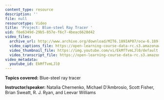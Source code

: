 ```yaml
---
content_type: resource
description: ''
file: null
resourcetype: Video
title: 'Project: Blue-steel Ray Tracer '
uid: f6e6349d-29b5-857e-f6c7-4beac6628d42
video_files:
  archive_url: http://www.archive.org/download/MIT6.189IAP07/ocw-6.189-iap07-pro03_300k.mp4
  video_captions_file: https://open-learning-course-data-rc.s3.amazonaws.com/6-189-multicore-programming-primer-january-iap-2007/2fdcdb04bd885474bece2617b931902a_EkMfTvmLJl0.vtt
  video_thumbnail_file: https://img.youtube.com/vi/EkMfTvmLJl0/default.jpg
  video_transcript_file: https://open-learning-course-data-rc.s3.amazonaws.com/6-189-multicore-programming-primer-january-iap-2007/c040c9779135adfc7cbe215c4def3ed5_EkMfTvmLJl0.pdf
video_metadata:
  youtube_id: EkMfTvmLJl0
---
```


**Topics covered:** Blue-steel ray tracer

**Instructor/speaker:** Natalia Chernenko, Michael D'Ambrosio, Scott Fisher, Brian Sweatt, R. J. Ryan, and Leevar Williams